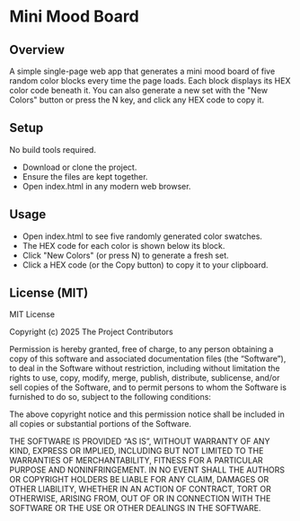 # Mini Mood Board

## Overview
A simple single-page web app that generates a mini mood board of five random color blocks every time the page loads. Each block displays its HEX color code beneath it. You can also generate a new set with the "New Colors" button or press the N key, and click any HEX code to copy it.

## Setup
No build tools required.

- Download or clone the project.
- Ensure the files are kept together.
- Open index.html in any modern web browser.

## Usage
- Open index.html to see five randomly generated color swatches.
- The HEX code for each color is shown below its block.
- Click "New Colors" (or press N) to generate a fresh set.
- Click a HEX code (or the Copy button) to copy it to your clipboard.

## License (MIT)
MIT License

Copyright (c) 2025 The Project Contributors

Permission is hereby granted, free of charge, to any person obtaining a copy of this software and associated documentation files (the “Software”), to deal in the Software without restriction, including without limitation the rights to use, copy, modify, merge, publish, distribute, sublicense, and/or sell copies of the Software, and to permit persons to whom the Software is furnished to do so, subject to the following conditions:

The above copyright notice and this permission notice shall be included in all copies or substantial portions of the Software.

THE SOFTWARE IS PROVIDED “AS IS”, WITHOUT WARRANTY OF ANY KIND, EXPRESS OR IMPLIED, INCLUDING BUT NOT LIMITED TO THE WARRANTIES OF MERCHANTABILITY, FITNESS FOR A PARTICULAR PURPOSE AND NONINFRINGEMENT. IN NO EVENT SHALL THE AUTHORS OR COPYRIGHT HOLDERS BE LIABLE FOR ANY CLAIM, DAMAGES OR OTHER LIABILITY, WHETHER IN AN ACTION OF CONTRACT, TORT OR OTHERWISE, ARISING FROM, OUT OF OR IN CONNECTION WITH THE SOFTWARE OR THE USE OR OTHER DEALINGS IN THE SOFTWARE.